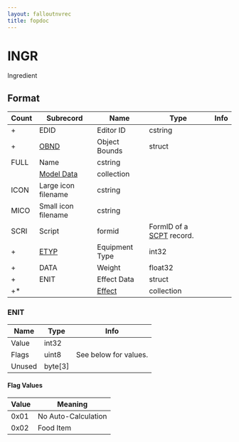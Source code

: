 ```yaml
---
layout: falloutnvrec
title: fopdoc
---
```

INGR
====

Ingredient

## Format

Count | Subrecord | Name | Type | Info
------|-------|------|------|-----
+ | EDID | Editor ID | cstring |
+ | [OBND](Subrecords/OBND.md) | Object Bounds | struct |
 | FULL | Name | cstring |
 | | [Model Data](Subrecords/Model.md) | collection |
 | ICON | Large icon filename | cstring |
 | MICO | Small icon filename | cstring |
 | SCRI | Script | formid | FormID of a [SCPT](SCPT.md) record.
+ | [ETYP](Subrecords/ETYP.md) | Equipment Type | int32 |
+ | DATA | Weight | float32 |
+ | ENIT | Effect Data | struct |
+* | | [Effect](Subrecords/Effect.md) | collection |

### ENIT

Name | Type | Info
-----|------|-----
Value | int32 |
Flags | uint8 | See below for values.
Unused | byte[3] |
 
#### Flag Values

Value | Meaning
------|--------
0x01 | No Auto-Calculation
0x02 | Food Item

